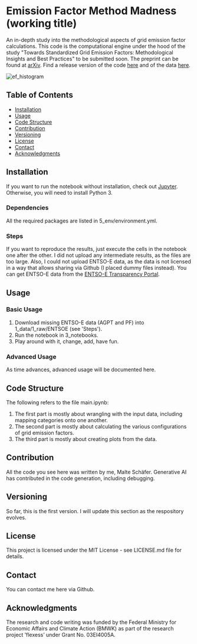 # Emission Factor Method Madness (working title)

An in-depth study into the methodological aspects of grid emission factor calculations. This code is the computational engine under the hood of the study "Towards Standardized Grid Emission Factors: Methodological Insights and Best Practices" to be submitted soon. The preprint can be found at [arXiv](https://arxiv.org/abs/2311.01103). Find a release version of the code [here](https://doi.org/10.24355/dbbs.084-202309131139-0) and of the data [here](https://doi.org/10.24355/dbbs.084-202309111514-0).

![ef_histogram](https://github.com/malteschaefer1/EFmethodmadness/assets/29174285/9ce58eb3-d855-412e-82fc-19336649403c)

## Table of Contents
- [Installation](#installation)
- [Usage](#usage)
- [Code Structure](#code-structure)
- [Contribution](#contribution)
- [Versioning](#versioning)
- [License](#license)
- [Contact](#contact)
- [Acknowledgments](#acknowledgments)

## Installation
If you want to run the notebook without installation, check out [Jupyter](https://jupyter.org/try). Otherwise, you will need to install Python 3.

### Dependencies
All the required packages are listed in 5_env/environment.yml.

### Steps
If you want to reproduce the results, just execute the cells in the notebook one after the other. I did not upload any intermediate results, as the files are too large. Also, I could not upload ENTSO-E data, as the data is not licensed in a way that allows sharing via Github (I placed dummy files instead). You can get ENTSO-E data from the [ENTSO-E Transparency Portal](https://transparency.entsoe.eu/).

## Usage

### Basic Usage
1. Download missing ENTSO-E data (AGPT and PF) into 1_data/1_raw/ENTSOE (see 'Steps').
2. Run the notebook in 3_notebooks.
3. Play around with it, change, add, have fun.

### Advanced Usage
As time advances, advanced usage will be documented here.

## Code Structure
The following refers to the file main.ipynb:
1. The first part is mostly about wrangling with the input data, including mapping categories onto one another.
2. The second part is mostly about calculating the various configurations of grid emission factors.
3. The third part is mostly about creating plots from the data.

## Contribution
All the code you see here was written by me, Malte Schäfer. Generative AI has contributed in the code generation, including debugging.

## Versioning
So far, this is the first version. I will update this section as the respository evolves.

## License
This project is licensed under the MIT License - see LICENSE.md file for details.

## Contact
You can contact me here via Github.

## Acknowledgments
The research and code writing was funded by the Federal Ministry for Economic Affairs and Climate Action (BMWK) as part of the research project ’flexess’ under Grant No. 03EI4005A.

